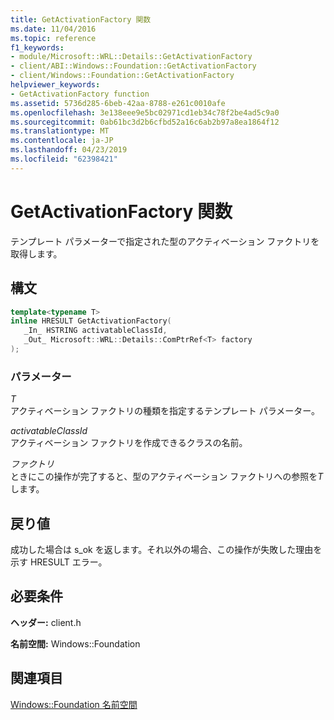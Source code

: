 ```yaml
---
title: GetActivationFactory 関数
ms.date: 11/04/2016
ms.topic: reference
f1_keywords:
- module/Microsoft::WRL::Details::GetActivationFactory
- client/ABI::Windows::Foundation::GetActivationFactory
- client/Windows::Foundation::GetActivationFactory
helpviewer_keywords:
- GetActivationFactory function
ms.assetid: 5736d285-6beb-42aa-8788-e261c0010afe
ms.openlocfilehash: 3e138eee9e5bc02971cd1eb34c78f2be4ad5c9a0
ms.sourcegitcommit: 0ab61bc3d2b6cfbd52a16c6ab2b97a8ea1864f12
ms.translationtype: MT
ms.contentlocale: ja-JP
ms.lasthandoff: 04/23/2019
ms.locfileid: "62398421"
---
```

# <a name="getactivationfactory-function"></a>GetActivationFactory 関数

テンプレート パラメーターで指定された型のアクティベーション ファクトリを取得します。

## <a name="syntax"></a>構文

```cpp
template<typename T>
inline HRESULT GetActivationFactory(
   _In_ HSTRING activatableClassId,
   _Out_ Microsoft::WRL::Details::ComPtrRef<T> factory
);
```

### <a name="parameters"></a>パラメーター

*T*<br/>
アクティベーション ファクトリの種類を指定するテンプレート パラメーター。

*activatableClassId*<br/>
アクティベーション ファクトリを作成できるクラスの名前。

*ファクトリ*<br/>
ときにこの操作が完了すると、型のアクティベーション ファクトリへの参照を*T*します。

## <a name="return-value"></a>戻り値

成功した場合は s_ok を返します。それ以外の場合、この操作が失敗した理由を示す HRESULT エラー。

## <a name="requirements"></a>必要条件

**ヘッダー:** client.h

**名前空間:** Windows::Foundation

## <a name="see-also"></a>関連項目

[Windows::Foundation 名前空間](windows-foundation-namespace.md)